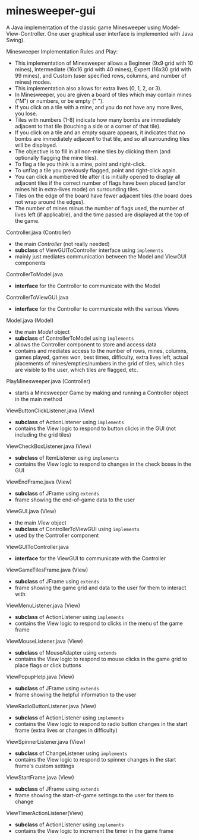 # minesweeper-gui
A Java implementation of the classic game Minesweeper using Model-View-Controller. One user graphical user interface is implemented with Java Swing).

Minesweeper Implementation Rules and Play:
- This implementation of Minesweeper allows a Beginner (9x9 grid with 10 mines),
      Intermediate (16x16 grid with 40 mines),
      Expert (16x30 grid with 99 mines), and Custom (user
      specified rows, columns, and number of mines) modes.
- This implementation also allows for extra lives (0, 1, 2, or 3).
- In Minesweeper, you are given a board of tiles which
      may contain mines (\"M\") or numbers,
			or be empty (\" \").
- If you click on a tile with a mine, and you do not
			have any more lives, you lose.
- Tiles with numbers (1-8) indicate how many bombs are
			immediately adjacent to that tile (touching a side
			or a corner of that tile).
- If you click on a tile and an empty square appears,
			it indicates that no bombs are immediately adjacent
			to that tile, and so all surrounding tiles
			will be displayed.
- The objective is to fill in all non-mine tiles by
			clicking them (and optionally flagging the mine tiles).
- To flag a tile you think is a mine, point and right-click.
- To unflag a tile you previously flagged, point and right-click again.
- You can click a numbered tile after it is initially opened
			to display all adjacent tiles if the correct number of
			flags have been placed (and/or mines hit in extra-lives
			mode) on surrounding tiles.
- Tiles on the edge of the board have fewer adjacent tiles
			(the board does not wrap around the edges).
- The number of mines minus the number of flags used, the number
			of lives left (if applicable), and the time passed are
			displayed at the top of the game.

Controller.java (Controller)
- the main *Controller* (not really needed)
- **subclass** of ViewGUIToController interface using ```implements```
- mainly just mediates communication between the Model and ViewGUI components

ControllerToModel.java
- **interface** for the Controller to communicate with the Model

ControllerToViewGUI.java
- **interface** for the Controller to communicate with the various Views

Model.java (Model)
- the main *Model* object
- **subclass** of ControllerToModel using ```implements```
- allows the Controller component to store and access data
- contains and mediates access to the number of rows, mines, columns, games played, games won, best times, difficulty,
      extra lives left, actual placements of mines/empties/numbers in the grid of tiles, which tiles are visible to the 
      user, which tiles are flagged, etc.

PlayMinesweeper.java (Controller)
- starts a Minesweeper Game by making and running a Controller object in the main method

ViewButtonClickListener.java (View)
- **subclass** of ActionListener using ```implements```
- contains the View logic to respond to button clicks in the GUI 
      (not including the grid tiles)

ViewCheckBoxListener.java (View)
- **subclass** of ItemListener using ```implements```
- contains the View logic to respond to changes in the check boxes in the GUI 
      
ViewEndFrame.java (View)
- **subclass** of JFrame using ```extends```
- frame showing the end-of-game data to the user

ViewGUI.java (View)
- the main *View* object
- **subclass** of ControllerToViewGUI using ```implements```
- used by the Controller component

ViewGUIToController.java
- **interface** for the ViewGUI to communicate with the Controller

ViewGameTilesFrame.java (View)
- **subclass** of JFrame using ```extends```
- frame showing the game grid and data to the user for them to interact with

ViewMenuListener.java (View)
- **subclass** of ActionListener using ```implements```
- contains the View logic to respond to clicks in the menu of the game frame 

ViewMouseListener.java (View)
- **subclass** of MouseAdapter using ```extends```
- contains the View logic to respond to mouse clicks in the game grid to place flags 
      or click buttons

ViewPopupHelp.java (View)
- **subclass** of JFrame using ```extends```
- frame showing the helpful information to the user

ViewRadioButtonListener.java (View)
- **subclass** of ActionListener using ```implements```
- contains the View logic to respond to radio button changes in the start frame
      (extra lives or changes in difficulty)
      
ViewSpinnerListener.java (View)
- **subclass** of ChangeListener using ```implements```
- contains the View logic to respond to spinner changes in the start frame's custom settings 

ViewStartFrame.java (View)
- **subclass** of JFrame using ```extends```
- frame showing the start-of-game settings to the user for them to change

ViewTimerActionListener(View)
- **subclass** of ActionListener using ```implements```
- contains the View logic to increment the timer in the game frame
